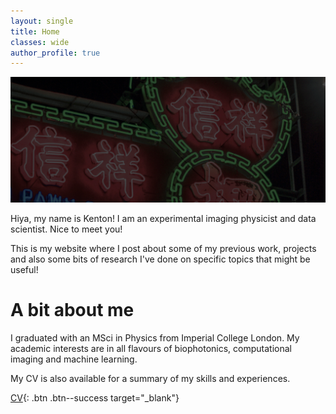```yaml
---
layout: single
title: Home
classes: wide
author_profile: true
---
```


![alt text](/files/neon.jpg "Title")

Hiya, my name is Kenton! I am an experimental imaging physicist and data scientist. Nice to meet you!


This is my website where I post about some of my previous work, projects and also some bits of research I've done on specific topics that might be useful!

# A bit about me
I graduated with an MSci in Physics from Imperial College London. My academic interests are in all flavours of biophotonics, computational imaging and machine learning.

My CV is also available for a summary of my skills and experiences.


[CV](https://drive.google.com/file/d/1nw0Bx9TCicfTUuiIPozeeRx5rqey9Ola/preview){: .btn .btn--success target="_blank"}

